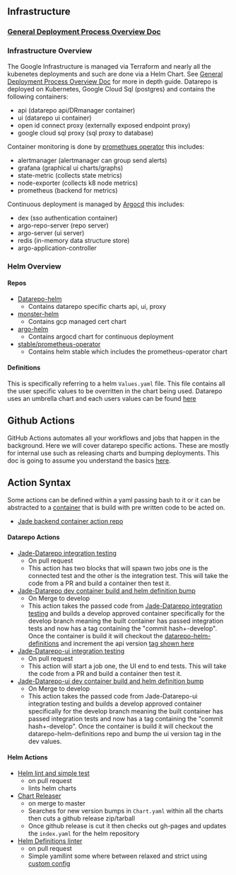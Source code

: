 ## Infrastructure

### [General Deployment Process Overview Doc](https://github.com/broadinstitute/dsp-devops-wiki/wiki/deployment_process)

### Infrastructure Overview
The Google Infrastructure is managed via Terraform and nearly all the kubenetes deployments and such are done via a Helm Chart. See [General Deployment Process Overview Doc](https://github.com/broadinstitute/dsp-devops-wiki/wiki/deployment_process) for more in depth guide. Datarepo is deployed on Kubernetes, Google Cloud Sql (postgres) and contains the following containers:

- api (datarepo api/DRmanager container)
- ui (datarepo ui container)
- open id connect proxy (externally exposed endpoint proxy)
- google cloud sql proxy (sql proxy to database)

Container monitoring is done by [promethues operator](https://github.com/helm/charts/tree/master/stable/prometheus-operator) this includes:

- alertmanager (alertmanager can group send alerts)
- grafana (graphical ui charts/graphs)
- state-metric (collects state metrics)
- node-exporter (collects k8 node metrics)
- prometheus (backend for metrics)

Continuous deployment is managed by [Argocd](https://github.com/argoproj/argo-helm/tree/master/charts/argo-cd) this includes:
- dex (sso authentication container)
- argo-repo-server (repo server)
- argo-server (ui server)
- redis (in-memory data structure store)
- argo-application-controller

### Helm Overview
#### Repos
- [Datarepo-helm](https://github.com/broadinstitute/datarepo-helm)
  - Contains datarepo specific charts api, ui, proxy
- [monster-helm](https://github.com/broadinstitute/monster-helm)
  - Contains gcp managed cert chart
- [argo-helm](https://github.com/argoproj/argo-helm/tree/master/charts/argo-cd)
  - Contains argocd chart for continuous deployment
- [stable/prometheus-operator](https://github.com/helm/charts/tree/master/stable/prometheus-operator)
  - Contains helm stable which includes the prometheus-operator chart

#### Definitions
This is specifically referring to a helm `Values.yaml` file. This file contains all the user specific values to be overritten in the chart being used. Datarepo uses an umbrella chart and each users values can be found [here](https://github.com/broadinstitute/datarepo-helm-definitions)

## Github Actions
GitHub Actions automates all your workflows and jobs that happen in the background. Here we will cover datarepo specific actions. These are mostly for internal use such as releasing charts and bumping deployments. This doc is going to assume you understand the basics [here](https://help.github.com/en/actions).

## Action Syntax
Some actions can be defined within a yaml passing bash to it or it can be abstracted to a [container](https://help.github.com/en/actions/building-actions/creating-a-docker-container-action) that is build with pre written code to be acted on.

- [Jade backend container action repo](https://github.com/broadinstitute/datarepo-actions)

#### Datarepo Actions
- [Jade-Datarepo integration testing](https://github.com/DataBiosphere/jade-data-repo/blob/develop/.github/workflows/gradle-build-pr.yml)
  - On pull request
  - This action has two blocks that will spawn two jobs one is the connected test and the other is the integration test. This will take the code from a PR and build a container then test it.
- [Jade-Datarepo dev container build and helm definition bump](https://github.com/DataBiosphere/jade-data-repo/blob/develop/.github/workflows/dev-image-update.yaml)
  - On Merge to develop
  -  This action takes the passed code from [Jade-Datarepo integration testing](https://github.com/DataBiosphere/jade-data-repo/blob/develop/.github/workflows/gradle-build-pr.yml) and builds a develop approved container specifically for the develop branch meaning the built container has passed integration tests and now has a tag containing the "commit hash+-develop". Once the container is build it will checkout the [datarepo-helm-definitions](https://github.com/broadinstitute/datarepo-helm-definitions) and increment the api version [tag shown here](https://github.com/broadinstitute/datarepo-helm-definitions/commit/80c0abd317981970cf979498895ab43171d8f544)
- [Jade-Datarepo-ui integration testing](https://github.com/DataBiosphere/jade-data-repo-ui/blob/develop/.github/workflows/test-e2e.yml)
    - On pull request
    - This action will start a job one, the UI end to end tests. This will take the code from a PR and build a container then test it.
- [Jade-Datarepo-ui dev container build and helm definition bump](https://github.com/DataBiosphere/jade-data-repo-ui/blob/develop/.github/workflows/dev-image-update.yaml)
  - On Merge to develop
  - This action takes the passed code from Jade-Datarepo-ui integration testing and builds a develop approved container specifically for the develop branch meaning the built container has passed integration tests and now has a tag containing the "commit hash+-develop". Once the container is build it will checkout the datarepo-helm-definitions repo and bump the ui version tag in the dev values.

#### Helm Actions
- [Helm lint and simple test](https://github.com/broadinstitute/datarepo-helm/blob/master/.github/workflows/lint.yaml)
  - on pull request
  - lints helm charts
- [Chart Releaser](https://github.com/broadinstitute/datarepo-helm/blob/master/.github/workflows/cr.yaml)
  - on merge to master
  - Searches for new version bumps in `Chart.yaml` within all the charts then cuts a github release zip/tarball
  - Once github release is cut it then checks out gh-pages and updates the `index.yaml` for the helm repository
- [Helm Definitions linter](https://github.com/broadinstitute/datarepo-helm-definitions/blob/master/.github/workflows/lint.yaml)
  - on pull request
  - Simple yamllint some where between relaxed and strict using [custom config](https://github.com/broadinstitute/datarepo-helm-definitions/blob/master/.github/yamllint.yaml)
